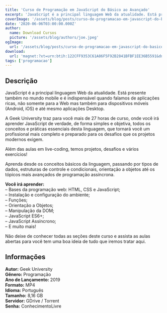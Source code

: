 ```yaml
---
title: 'Curso de Programação em JavaScript do Básico ao Avançado'
excerpt: 'JavaScript é a principal linguagem Web da atualidade. Está presente também no mundo mobile e é indispensável quando falamos de aplicações ricas, não somente para a Web mas também para dispositivos móveis (Android, iOS) e até mesmo aplicações Desktop.  A Geek University traz para você mais de'
coverImage: '/assets/blog/posts/curso-de-programacao-em-javascript-do-basico-ao-avancado.jpg'
date: '2020-06-06T03:00:00.000Z'
author:
  name: Download Cursos
  picture: '/assets/blog/authors/joe.jpeg'
ogImage:
  url: '/assets/blog/posts/curso-de-programacao-em-javascript-do-basico-ao-avancado.jpg'
download:
  url: 'magnet:?xt=urn:btih:122CFF9353C61A86F5F92B2841BFBF1EE36B5591&dn=Curso%20de%20Programa%c3%a7%c3%a3o%20em%20JavaScript%20-%20do%20b%c3%a1sico%20ao%20avan%c3%a7ado&tr=udp%3a%2f%2ftracker.openbittorrent.com%3a1337%2fannounce&tr=udp%3a%2f%2ftracker.opentrackr.org%3a1337%2fannounce&tr=udp%3a%2f%2ftracker.opentrackr.org%3a1337%2fannounce'
tags: ['programacao']
---
```

<h2>Descrição</h2>
<p>JavaScript é a principal linguagem Web da atualidade. Está presente também no mundo mobile e é indispensável quando falamos de aplicações ricas, não somente para a Web mas também para dispositivos móveis (Android, iOS) e até mesmo aplicações Desktop.</p><p>A Geek University traz para você mais de 27 horas de curso, onde você irá aprender JavaScript de verdade, de forma simples e objetiva, todos os conceitos e práticas essenciais desta linguagem, que tornará você um profissional mais completo e preparado para os desafios que os projetos modernos exigem.</p><p>Além das aulas em live-coding, temos projetos, desafios e vários exercícios!</p><p>Aprenda desde os conceitos básicos da linguagem, passando por tipos de dados, estruturas de controle e condicionais, orientação a objetos até os tópicos mais avançados de programação assíncrona.</p><p><strong>Você irá aprender:</strong><br/> – Bases da programação web: HTML, CSS e JavaScript;<br/> – Instalação e configuração do ambiente;<br/> – Funções;<br/> – Orientação a Objetos;<br/> – Manipulação da DOM;<br/> – JavaScript ES6+;<br/> – JavaScript Assíncrono;<br/> – E muito mais!</p><p>Não deixe de conhecer todas as seções deste curso e assista as aulas abertas para você tem uma boa ideia de tudo que iremos tratar aqui.</p><h2>Informações</h2><p><strong>Autor:</strong> Geek University<br/> <strong>Gênero:</strong> Programação<br/> <strong>Ano de Lançamento:</strong> 2019<br/> <strong>Formato:</strong> MP4<br/> <strong>Idioma:</strong> Português<br/> <strong>Tamanho:</strong> 8,16 GB<br/> <strong>Servidor:</strong> GDrive / Torrent<br/> <strong>Senha:</strong> ConhecimentoLivre</p>